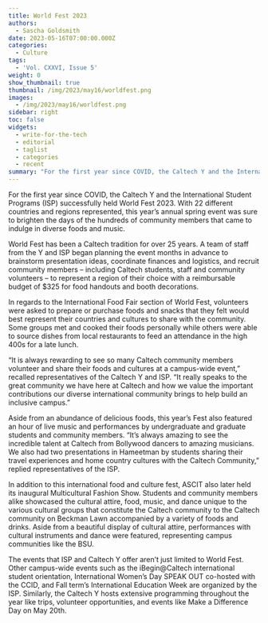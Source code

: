 ```yaml
---
title: World Fest 2023
authors:
  - Sascha Goldsmith
date: 2023-05-16T07:00:00.000Z
categories:
  - Culture
tags:
  - 'Vol. CXXVI, Issue 5'
weight: 0
show_thumbnail: true
thumbnail: /img/2023/may16/worldfest.png
images:
  - /img/2023/may16/worldfest.png
sidebar: right
toc: false
widgets:
  - write-for-the-tech
  - editorial
  - taglist
  - categories
  - recent
summary: "For the first year since COVID, the Caltech Y and the International Student Programs (ISP) successfully held World Fest 2023. With 22 different countries and regions represented, this year’s annual spring event was sure to brighten the days of the hundreds of community members that came to indulge in diverse foods and music.\_"
---
```


For the first year since COVID, the Caltech Y and the International Student Programs (ISP) successfully held World Fest 2023. With 22 different countries and regions represented, this year’s annual spring event was sure to brighten the days of the hundreds of community members that came to indulge in diverse foods and music. 

World Fest has been a Caltech tradition for over 25 years. A team of staff from the Y and ISP began planning the event months in advance to brainstorm presentation ideas, coordinate finances and logistics, and recruit community members – including Caltech students, staff and community volunteers – to represent a region of their choice with a reimbursable budget of $325 for food handouts and booth decorations.

In regards to the International Food Fair section of World Fest, volunteers were asked to prepare or purchase foods and snacks that they felt would best represent their countries and cultures to share with the community. Some groups met and cooked their foods personally while others were able to source dishes from local restaurants to feed an attendance in the high 400s for a late lunch.

“It is always rewarding to see so many Caltech community members volunteer and share their foods and cultures at a campus-wide event,” recalled representatives of the Caltech Y and ISP. “It really speaks to the great community we have here at Caltech and how we value the important contributions our diverse international community brings to help build an inclusive campus.”

Aside from an abundance of delicious foods, this year’s Fest also featured an hour of live music and performances by undergraduate and graduate students and community members. “It’s always amazing to see the incredible talent at Caltech from Bollywood dancers to amazing musicians. We also had two presentations in Hameetman by students sharing their travel experiences and home country cultures with the Caltech Community,” replied representatives of the ISP.

In addition to this international food and culture fest, ASCIT also later held its inaugural Multicultural Fashion Show. Students and community members alike showcased the cultural attire, food, music, and dance unique to the various cultural groups that constitute the Caltech community to the Caltech community on Beckman Lawn accompanied by a variety of foods and drinks. Aside from a beautiful display of cultural attire, performances with cultural instruments and dance were featured, representing campus communities like the BSU.

The events that ISP and Caltech Y offer aren’t just limited to World Fest. Other campus-wide events such as the iBegin@Caltech international student orientation, International Women’s Day SPEAK OUT co-hosted with the CCID, and Fall term’s International Education Week are organized by the ISP. Similarly, the Caltech Y hosts extensive programming throughout the year like trips, volunteer opportunities, and events like Make a Difference Day on May 20th. 
